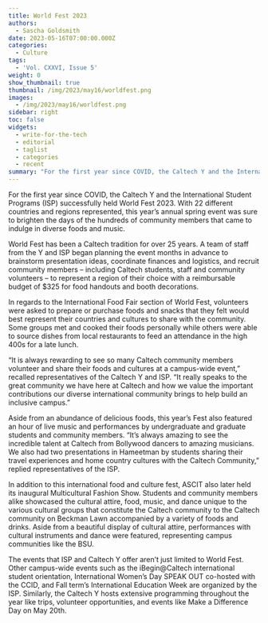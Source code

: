 ```yaml
---
title: World Fest 2023
authors:
  - Sascha Goldsmith
date: 2023-05-16T07:00:00.000Z
categories:
  - Culture
tags:
  - 'Vol. CXXVI, Issue 5'
weight: 0
show_thumbnail: true
thumbnail: /img/2023/may16/worldfest.png
images:
  - /img/2023/may16/worldfest.png
sidebar: right
toc: false
widgets:
  - write-for-the-tech
  - editorial
  - taglist
  - categories
  - recent
summary: "For the first year since COVID, the Caltech Y and the International Student Programs (ISP) successfully held World Fest 2023. With 22 different countries and regions represented, this year’s annual spring event was sure to brighten the days of the hundreds of community members that came to indulge in diverse foods and music.\_"
---
```


For the first year since COVID, the Caltech Y and the International Student Programs (ISP) successfully held World Fest 2023. With 22 different countries and regions represented, this year’s annual spring event was sure to brighten the days of the hundreds of community members that came to indulge in diverse foods and music. 

World Fest has been a Caltech tradition for over 25 years. A team of staff from the Y and ISP began planning the event months in advance to brainstorm presentation ideas, coordinate finances and logistics, and recruit community members – including Caltech students, staff and community volunteers – to represent a region of their choice with a reimbursable budget of $325 for food handouts and booth decorations.

In regards to the International Food Fair section of World Fest, volunteers were asked to prepare or purchase foods and snacks that they felt would best represent their countries and cultures to share with the community. Some groups met and cooked their foods personally while others were able to source dishes from local restaurants to feed an attendance in the high 400s for a late lunch.

“It is always rewarding to see so many Caltech community members volunteer and share their foods and cultures at a campus-wide event,” recalled representatives of the Caltech Y and ISP. “It really speaks to the great community we have here at Caltech and how we value the important contributions our diverse international community brings to help build an inclusive campus.”

Aside from an abundance of delicious foods, this year’s Fest also featured an hour of live music and performances by undergraduate and graduate students and community members. “It’s always amazing to see the incredible talent at Caltech from Bollywood dancers to amazing musicians. We also had two presentations in Hameetman by students sharing their travel experiences and home country cultures with the Caltech Community,” replied representatives of the ISP.

In addition to this international food and culture fest, ASCIT also later held its inaugural Multicultural Fashion Show. Students and community members alike showcased the cultural attire, food, music, and dance unique to the various cultural groups that constitute the Caltech community to the Caltech community on Beckman Lawn accompanied by a variety of foods and drinks. Aside from a beautiful display of cultural attire, performances with cultural instruments and dance were featured, representing campus communities like the BSU.

The events that ISP and Caltech Y offer aren’t just limited to World Fest. Other campus-wide events such as the iBegin@Caltech international student orientation, International Women’s Day SPEAK OUT co-hosted with the CCID, and Fall term’s International Education Week are organized by the ISP. Similarly, the Caltech Y hosts extensive programming throughout the year like trips, volunteer opportunities, and events like Make a Difference Day on May 20th. 
